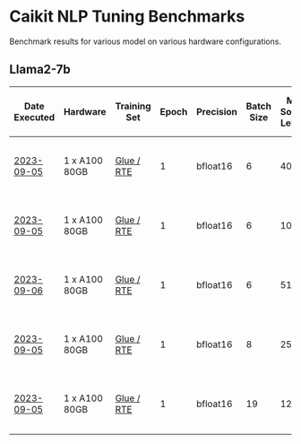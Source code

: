 # Caikit NLP Tuning Benchmarks

Benchmark results for various model on various hardware configurations.

## Llama2-7b

| Date Executed |   Hardware   | Training Set | Epoch | Precision | Batch Size | Max Source Length | Training Runtime (s) | Samples Per Second | Train Steps Per Second | Loss | Notes |
| --- | --- | --- | --- | --- | --- | --- | --- | --- | --- | --- | :--- |
| [2023-09-05](./logs/llama2-7b/20230905_183655.output) | 1 x A100 80GB | [Glue / RTE](https://huggingface.co/datasets/glue) | 1 | bfloat16 | 6 | 4096 | 350 | 21.325 | 0.22 | 1.65 | 4096 is the context size for Llama2|
| [2023-09-05](./logs/llama2-7b/20230905_184809.output) | 1 x A100 80GB | [Glue / RTE](https://huggingface.co/datasets/glue) | 1 | bfloat16 | 6 | 1024 | 350 | 21.333 | 0.22 | 1.65 | batch size of 7 fails CUDA OOM |
| [2023-09-06](./logs/llama2-7b/20230906_135211.output) | 1 x A100 80GB | [Glue / RTE](https://huggingface.co/datasets/glue) | 1 | bfloat16 | 6 | 512 | 348 | 21.44 | 0.22 | 1.65 | batch size of 7 fails CUDA OOM |
| [2023-09-05](./logs/llama2-7b/20230905_194133.output) | 1 x A100 80GB | [Glue / RTE](https://huggingface.co/datasets/glue) | 1 | bfloat16 | 8 | 256 | 356 | 20.939 | 0.16 | 1.70 | batch size of 9 fails CUDA OOM |
| [2023-09-05](./logs/llama2-7b/20230905_191650.output) | 1 x A100 80GB | [Glue / RTE](https://huggingface.co/datasets/glue) | 1 | bfloat16 | 19 | 128 | 254 | 29.332 | 0.09 | 1.94 | batch size of 20 fails CUDA OOM |
